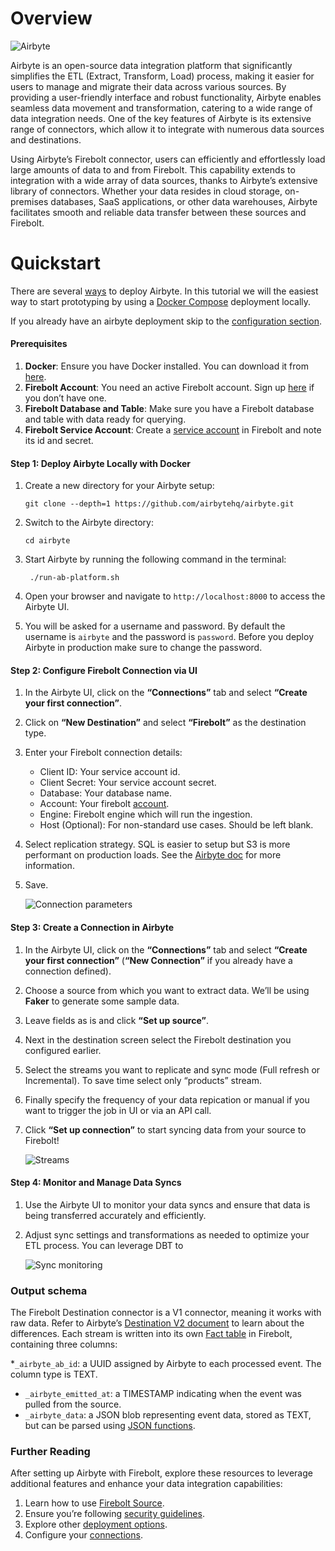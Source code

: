 # [](#overview)Overview

![Airbyte](/assets/images/airbyte.png)

Airbyte is an open-source data integration platform that significantly simplifies the ETL (Extract, Transform, Load) process, making it easier for users to manage and migrate their data across various sources. By providing a user-friendly interface and robust functionality, Airbyte enables seamless data movement and transformation, catering to a wide range of data integration needs. One of the key features of Airbyte is its extensive range of connectors, which allow it to integrate with numerous data sources and destinations.

Using Airbyte’s Firebolt connector, users can efficiently and effortlessly load large amounts of data to and from Firebolt. This capability extends to integration with a wide array of data sources, thanks to Airbyte’s extensive library of connectors. Whether your data resides in cloud storage, on-premises databases, SaaS applications, or other data warehouses, Airbyte facilitates smooth and reliable data transfer between these sources and Firebolt.

# [](#quickstart)Quickstart

There are several [ways](https://docs.airbyte.com/deploying-airbyte) to deploy Airbyte. In this tutorial we will the easiest way to start prototyping by using a [Docker Compose](https://docs.docker.com/compose/) deployment locally.

If you already have an airbyte deployment skip to the [configuration section](#step-2-configure-firebolt-connection-via-ui).

#### [](#prerequisites)Prerequisites

1. **Docker**: Ensure you have Docker installed. You can download it from [here](https://www.docker.com/products/docker-desktop).
2. **Firebolt Account**: You need an active Firebolt account. Sign up [here](https://www.firebolt.io/) if you don’t have one.
3. **Firebolt Database and Table**: Make sure you have a Firebolt database and table with data ready for querying.
4. **Firebolt Service Account**: Create a [service account](/Guides/managing-your-organization/service-accounts.html) in Firebolt and note its id and secret.

#### [](#step-1-deploy-airbyte-locally-with-docker)Step 1: Deploy Airbyte Locally with Docker

1. Create a new directory for your Airbyte setup:
   
   ```
   git clone --depth=1 https://github.com/airbytehq/airbyte.git
   ```
2. Switch to the Airbyte directory:
   
   ```
   cd airbyte
   ```
3. Start Airbyte by running the following command in the terminal:
   
   ```
    ./run-ab-platform.sh
   ```
4. Open your browser and navigate to `http://localhost:8000` to access the Airbyte UI.
5. You will be asked for a username and password. By default the username is `airbyte` and the password is `password`. Before you deploy Airbyte in production make sure to change the password.

#### [](#step-2-configure-firebolt-connection-via-ui)Step 2: Configure Firebolt Connection via UI

1. In the Airbyte UI, click on the **“Connections”** tab and select **“Create your first connection”**.
2. Click on **“New Destination”** and select **“Firebolt”** as the destination type.
3. Enter your Firebolt connection details:
   
   - Client ID: Your service account id.
   - Client Secret: Your service account secret.
   - Database: Your database name.
   - Account: Your firebolt [account](/Guides/managing-your-organization/managing-accounts.html).
   - Engine: Firebolt engine which will run the ingestion.
   - Host (Optional): For non-standard use cases. Should be left blank.
4. Select replication strategy. SQL is easier to setup but S3 is more performant on production loads. See the [Airbyte doc](https://docs.airbyte.com/integrations/destinations/firebolt) for more information.
5. Save.
   
   ![Connection parameters](../../assets/images/airbyte-connection-parameters.png)

#### [](#step-3-create-a-connection-in-airbyte)Step 3: Create a Connection in Airbyte

1. In the Airbyte UI, click on the **“Connections”** tab and select **“Create your first connection”** (**“New Connection”** if you already have a connection defined).
2. Choose a source from which you want to extract data. We’ll be using **Faker** to generate some sample data.
3. Leave fields as is and click **“Set up source”**.
4. Next in the destination screen select the Firebolt destination you configured earlier.
5. Select the streams you want to replicate and sync mode (Full refresh or Incremental). To save time select only “products” stream.
6. Finally specify the frequency of your data repication or manual if you want to trigger the job in UI or via an API call.
7. Click **“Set up connection”** to start syncing data from your source to Firebolt!
   
   ![Streams](/assets/images/airbyte-sample-streams.png)

#### [](#step-4-monitor-and-manage-data-syncs)Step 4: Monitor and Manage Data Syncs

1. Use the Airbyte UI to monitor your data syncs and ensure that data is being transferred accurately and efficiently.
2. Adjust sync settings and transformations as needed to optimize your ETL process. You can leverage DBT to
   
   ![Sync monitoring](/assets/images/airbyte-sync-monitoring.png)

### [](#output-schema)Output schema

The Firebolt Destination connector is a V1 connector, meaning it works with raw data. Refer to Airbyte’s [Destination V2 document](https://docs.airbyte.com/using-airbyte/core-concepts/typing-deduping#what-is-destinations-v2) to learn about the differences. Each stream is written into its own [Fact table](/Overview/indexes/using-indexes.html#firebolt-managed-tables) in Firebolt, containing three columns:

\*`_airbyte_ab_id`: a UUID assigned by Airbyte to each processed event. The column type is TEXT.

- `_airbyte_emitted_at`: a TIMESTAMP indicating when the event was pulled from the source.
- `_airbyte_data`: a JSON blob representing event data, stored as TEXT, but can be parsed using [JSON functions](/sql_reference/functions-reference/JSON/).

### [](#further-reading)Further Reading

After setting up Airbyte with Firebolt, explore these resources to leverage additional features and enhance your data integration capabilities:

1. Learn how to use [Firebolt Source](https://docs.airbyte.com/integrations/sources/firebolt).
2. Ensure you’re following [security guidelines](https://docs.airbyte.com/operating-airbyte/security).
3. Explore other [deployment options](https://docs.airbyte.com/deploying-airbyte).
4. Configure your [connections](https://docs.airbyte.com/cloud/managing-airbyte-cloud/configuring-connections).